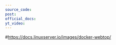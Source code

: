 ```yaml
---
source_code:
post: 
official_docs: 
yt_video:
---
```


#https://docs.linuxserver.io/images/docker-webtop/